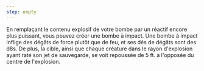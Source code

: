 ```yaml
---
step: empty
---
```

En remplaçant le contenu explosif de votre bombe par un réactif encore plus puissant, vous pouvez créer une bombe à impact. Une bombe à impact inflige des dégâts de force plutôt que de feu, et ses dés de dégâts sont des d8s. De plus, la cible, ainsi que chaque créature dans le rayon d'explosion ayant raté son jet de sauvegarde, se voit repoussée de 5 ft. à l'opposée du centre de l'explosion.